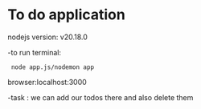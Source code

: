 # To do application

 nodejs version: v20.18.0

 -to run
     terminal:
     
     node app.js/nodemon app


  browser:localhost:3000
     
 -task : we can add our todos there and also delete them

